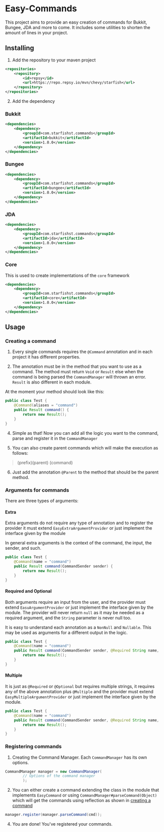 # Easy-Commands

This project aims to provide an easy creation of commands for Bukkit, Bungee, JDA and more to come. It includes some utilities to shorten the amount of lines in your project.

## Installing

1. Add the repository to your maven project

```xml
<repositories>
    <repository>
        <id>repsy</id>
        <url>https://repo.repsy.io/mvn/chevy/starfish</url>
    </repository>
</repositories>
```

2. Add the dependency
   
### Bukkit

```xml
<dependencies>
    <dependency>
        <groupId>com.starfishst.commands</groupId>
        <artifactId>bukkit</artifactId>
        <version>1.0.0</version>
    </dependency>
</dependencies>
```

### Bungee

```xml
<dependencies>
    <dependency>
        <groupId>com.starfishst.commands</groupId>
        <artifactId>bungee</artifactId>
        <version>1.0.0</version>
    </dependency>
</dependencies>
```

### JDA

```xml
<dependencies>
    <dependency>
        <groupId>com.starfishst.commands</groupId>
        <artifactId>jda</artifactId>
        <version>1.0.0</version>
    </dependency>
</dependencies>
```

### Core

This is used to create implementations of the `core` framework

```xml
<dependencies>
    <dependency>
        <groupId>com.starfishst.commands</groupId>
        <artifactId>core</artifactId>
        <version>1.0.0</version>
    </dependency>
</dependencies>
```

## Usage

### Creating a command

1. Every single commands requires the `@Command` annotation and in each project it has different properties.
   
2. The annotation must be in the method that you want to use as a command. The method must return `Void` or `Result` else
when the command is being parsed the `CommandManager` will thrown an error. `Result` is also different in each module.
   
At the moment your method should look like this:

```java
public class Test {
    @Command(aliases = "command")
    public Result command() {
        return new Result();
    }
}
```

4. Simple as that! Now you can add all the logic you want to the command, parse and register it  in the `CommandManager`

5. You can also create parent commands which will make the execution as follows:

> (prefix)(parent) (command)

6. Just add the annotation `@Parent` to the method that should be the parent method.

### Arguments for commands

There are three types of arguments:

#### Extra

Extra arguments do not require any type of annotation and to register the provider it must extend `EasyExtraArgumentProvider`
or just implement the interface given by the module

In general extra arguments is the context of the command, the input, the sender, and such.

```java
public class Test {
    @Command(name = "command")
    public Result command(CommandSender sender) {
        return new Result();
    }
}
```

#### Required and Optional

Both arguments require an input from the user, and the provider must extend `EasuArgumentProvider` or just implement the interface given by the module. The provider will never
return `null` as it may be needed as a required argument, and the `String` parameter is never null too.

It is easy to understand each annotation as a `NonNull` and `Nullable`. This may be used as arguments for a different
output in the logic.

```java
public class Test {
    @Command(name = "command")
    public Result command(CommandSender sender, @Required String name, @Optional long size) {
        return new Result();
    }
}            
```            

#### Multiple

It is just as `@Required` or `@Optional` but requires multiple strings, it requires any of the above annotation plus
`@Multiple` and the provider must extend `EasyMultipleArgumentProvider` or just implement the interface given by the module.

```java
public class Test {
    @Command(name = "command")
    public Result command(CommandSender sender, @Required String name, @Optional long size, @Multiple @Optional JoinedStrings args) {
        return new Result();
    }
}            
```    

### Registering commands

1. Creating the Command Manager. Each `CommandManager` has its own options.

```java
CommandManager manager = new CommandManager(
        // Options of the command manager
        );
```

2. You can either create a command extending the class in the module that implements `EasyCommand` or using `CommandManager#parseCommand(Object)` which will get the commands using 
reflection as shown in [creating a command](#creating-a-command)

```java
manager.register(manager.parseCommand(cmd));
```

4. You are done! You've registered your commands.